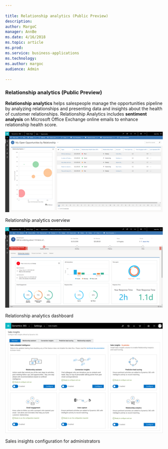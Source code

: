```yaml
---

title: Relationship analytics (Public Preview)
description: 
author: MargoC
manager: AnnBe
ms.date: 4/16/2018
ms.topic: article
ms.prod: 
ms.service: business-applications
ms.technology: 
ms.author: margoc
audience: Admin

---
```

### Relationship analytics (Public Preview)



**Relationship analytics** helps salespeople manage the opportunities pipeline
by analyzing relationships and presenting data and insights about the health of
customer relationships. Relationship Analytics includes **sentiment analysis**
on Microsoft Office Exchange online emails to enhance relationship health score.

![A screenshot of a relationship overview](media/relationship-analytics-public-preview-1.png "A screenshot of a relationship overview")
<!-- Picture 5 -->


Relationship analytics overview

![A screenshot of the relationship analytics dashboard](media/relationship-analytics-public-preview-2.png "A screenshot of the relationship analytics dashboard")
<!-- Picture 6 -->


Relationship analytics dashboard

![A screenshot of relationship configuration for administrators](media/relationship-analytics-public-preview-3.png "A screenshot of relationship configuration for administrators")
<!-- Picture 4 -->




Sales insights configuration for administrators
